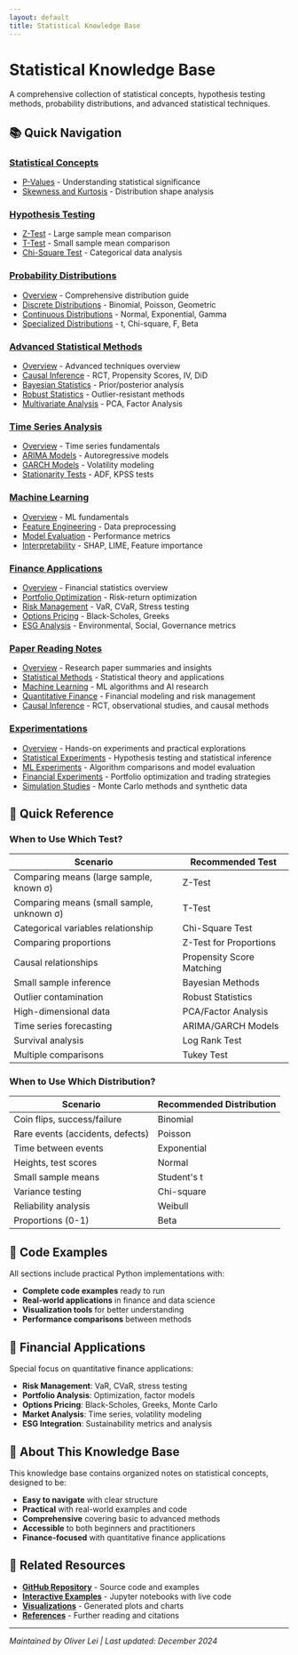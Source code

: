 ```yaml
---
layout: default
title: Statistical Knowledge Base
---
```


# Statistical Knowledge Base

A comprehensive collection of statistical concepts, hypothesis testing methods, probability distributions, and advanced statistical techniques.

## 📚 Quick Navigation

### [Statistical Concepts](./concepts/)

- [P-Values](./concepts/p-values.md) - Understanding statistical significance
- [Skewness and Kurtosis](./concepts/skewness-kurtosis.md) - Distribution shape analysis

### [Hypothesis Testing](./hypothesis-testing/)

- [Z-Test](./hypothesis-testing/z-test.md) - Large sample mean comparison
- [T-Test](./hypothesis-testing/t-test.md) - Small sample mean comparison
- [Chi-Square Test](./hypothesis-testing/chi-square-test.md) - Categorical data analysis

### [Probability Distributions](./distributions/)

- [Overview](./distributions/README.md) - Comprehensive distribution guide
- [Discrete Distributions](./distributions/discrete-distributions.md) - Binomial, Poisson, Geometric
- [Continuous Distributions](./distributions/continuous-distributions.md) - Normal, Exponential, Gamma
- [Specialized Distributions](./distributions/specialized-distributions.md) - t, Chi-square, F, Beta

### [Advanced Statistical Methods](./advanced-statistics/)

- [Overview](./advanced-statistics/README.md) - Advanced techniques overview
- [Causal Inference](./advanced-statistics/causal-inference.md) - RCT, Propensity Scores, IV, DiD
- [Bayesian Statistics](./advanced-statistics/bayesian-statistics.md) - Prior/posterior analysis
- [Robust Statistics](./advanced-statistics/robust-statistics.md) - Outlier-resistant methods
- [Multivariate Analysis](./advanced-statistics/multivariate-analysis.md) - PCA, Factor Analysis

### [Time Series Analysis](./time-series/)

- [Overview](./time-series/README.md) - Time series fundamentals
- [ARIMA Models](./time-series/arima-models.md) - Autoregressive models
- [GARCH Models](./time-series/garch-models.md) - Volatility modeling
- [Stationarity Tests](./time-series/stationarity-tests.md) - ADF, KPSS tests

### [Machine Learning](./machine-learning/)

- [Overview](./machine-learning/README.md) - ML fundamentals
- [Feature Engineering](./machine-learning/feature-engineering.md) - Data preprocessing
- [Model Evaluation](./machine-learning/model-evaluation.md) - Performance metrics
- [Interpretability](./machine-learning/interpretability.md) - SHAP, LIME, Feature importance

### [Finance Applications](./finance/)

- [Overview](./finance/README.md) - Financial statistics overview
- [Portfolio Optimization](./finance/portfolio-optimization.md) - Risk-return optimization
- [Risk Management](./finance/risk-management.md) - VaR, CVaR, Stress testing
- [Options Pricing](./finance/options-pricing.md) - Black-Scholes, Greeks
- [ESG Analysis](./finance/esg-analysis.md) - Environmental, Social, Governance metrics

### [Paper Reading Notes](./paper-reading-notes/)

- [Overview](./paper-reading-notes/README.md) - Research paper summaries and insights
- [Statistical Methods](./paper-reading-notes/statistical-methods/) - Statistical theory and applications
- [Machine Learning](./paper-reading-notes/machine-learning/) - ML algorithms and AI research
- [Quantitative Finance](./paper-reading-notes/quantitative-finance/) - Financial modeling and risk management
- [Causal Inference](./paper-reading-notes/causal-inference/) - RCT, observational studies, and causal methods

### [Experimentations](./experimentations/)

- [Overview](./experimentations/README.md) - Hands-on experiments and practical explorations
- [Statistical Experiments](./experimentations/statistical-experiments/) - Hypothesis testing and statistical inference
- [ML Experiments](./experimentations/ml-experiments/) - Algorithm comparisons and model evaluation
- [Financial Experiments](./experimentations/financial-experiments/) - Portfolio optimization and trading strategies
- [Simulation Studies](./experimentations/simulation-studies/) - Monte Carlo methods and synthetic data

## 🎯 Quick Reference

### When to Use Which Test?

| Scenario                                  | Recommended Test          |
| ----------------------------------------- | ------------------------- |
| Comparing means (large sample, known σ)   | Z-Test                    |
| Comparing means (small sample, unknown σ) | T-Test                    |
| Categorical variables relationship        | Chi-Square Test           |
| Comparing proportions                     | Z-Test for Proportions    |
| Causal relationships                      | Propensity Score Matching |
| Small sample inference                    | Bayesian Methods          |
| Outlier contamination                     | Robust Statistics         |
| High-dimensional data                     | PCA/Factor Analysis       |
| Time series forecasting                   | ARIMA/GARCH Models        |
| Survival analysis                         | Log Rank Test             |
| Multiple comparisons                      | Tukey Test                |

### When to Use Which Distribution?

| Scenario                         | Recommended Distribution |
| -------------------------------- | ------------------------ |
| Coin flips, success/failure      | Binomial                 |
| Rare events (accidents, defects) | Poisson                  |
| Time between events              | Exponential              |
| Heights, test scores             | Normal                   |
| Small sample means               | Student's t              |
| Variance testing                 | Chi-square               |
| Reliability analysis             | Weibull                  |
| Proportions (0-1)                | Beta                     |

## 🐍 Code Examples

All sections include practical Python implementations with:

- **Complete code examples** ready to run
- **Real-world applications** in finance and data science
- **Visualization tools** for better understanding
- **Performance comparisons** between methods

## 💼 Financial Applications

Special focus on quantitative finance applications:

- **Risk Management**: VaR, CVaR, stress testing
- **Portfolio Analysis**: Optimization, factor models
- **Options Pricing**: Black-Scholes, Greeks, Monte Carlo
- **Market Analysis**: Time series, volatility modeling
- **ESG Integration**: Sustainability metrics and analysis

## 📖 About This Knowledge Base

This knowledge base contains organized notes on statistical concepts, designed to be:

- **Easy to navigate** with clear structure
- **Practical** with real-world examples and code
- **Comprehensive** covering basic to advanced methods
- **Accessible** to both beginners and practitioners
- **Finance-focused** with quantitative finance applications

## 🔗 Related Resources

- **[GitHub Repository](https://github.com/YiyuanLei/knowledge_share)** - Source code and examples
- **[Interactive Examples](./examples/)** - Jupyter notebooks with live code
- **[Visualizations](./visualizations/)** - Generated plots and charts
- **[References](./references/)** - Further reading and citations

---

_Maintained by Oliver Lei | Last updated: December 2024_

